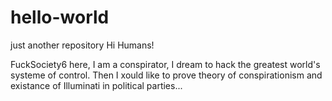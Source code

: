 # hello-world
just another repository
Hi Humans!

FuckSociety6 here, I am a conspirator, I dream to hack the greatest world's systeme of control.
Then I xould like to prove theory of conspirationism and existance of Illuminati in political parties...
